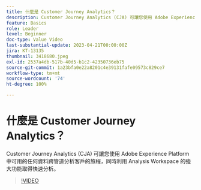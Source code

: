 ```yaml
---
title: 什麼是 Customer Journey Analytics？
description: Customer Journey Analytics (CJA) 可讓您使用 Adobe Experience Platform 中可用的任何資料跨管道分析客戶的旅程，同時利用 Analysis Workspace 的強大功能取得快速分析。
feature: Basics
role: Leader
level: Beginner
doc-type: Value Video
last-substantial-update: 2023-04-21T00:00:00Z
jira: KT-13135
thumbnail: 3418680.jpeg
exl-id: 2537a4db-517b-40d5-b1c2-42350736eb75
source-git-commit: 1a23bfa0e22a8201c4e39131fafe09573c829ce7
workflow-type: tm+mt
source-wordcount: '74'
ht-degree: 100%

---
```


# 什麼是 Customer Journey Analytics？

Customer Journey Analytics (CJA) 可讓您使用 Adobe Experience Platform 中可用的任何資料跨管道分析客戶的旅程，同時利用 Analysis Workspace 的強大功能取得快速分析。

>[!VIDEO](https://video.tv.adobe.com/v/3418680/?quality=12&learn=on)
